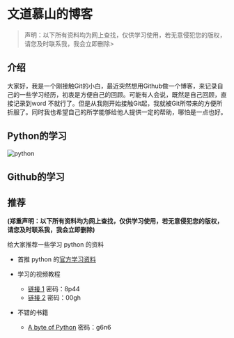 # **文道慕山的博客**
>声明：以下所有资料均为网上查找，仅供学习使用，若无意侵犯您的版权，请您及时联系我，我会立即删除>

## **介绍**
大家好，我是一个刚接触Git的小白，最近突然想用Github做一个博客，来记录自己的一些学习经历，初衷是方便自己的回顾。可能有人会说，既然是自己回顾，直接记录到word 不就行了。但是从我刚开始接触Git起，我就被Git所带来的方便所折服了。同时我也希望自己的所学能够给他人提供一定的帮助，哪怕是一点也好。

## **Python的学习**
![python](https://www.python.org/static/img/python-logo.png)

## **Github的学习**

## **推荐**
**(郑重声明：以下所有资料均为网上查找，仅供学习使用，若无意侵犯您的版权，请您及时联系我，我会立即删除)**

给大家推荐一些学习 python 的资料
* 首推 python 的[官方学习资料](https://docs.python.org/3/tutorial/index.html)

* 学习的视频教程 
  *  [链接 1](https://pan.baidu.com/s/1i432zB3) 密码：8p44
  *  [链接 2](https://pan.baidu.com/s/1o8bihrc) 密码：00gh
		
* 不错的书籍
  * [A byte of Python](https://pan.baidu.com/s/1qXZIk5A) 密码：g6n6
